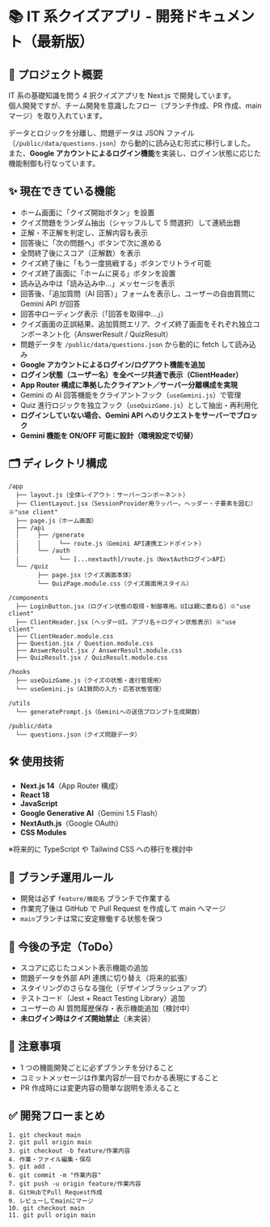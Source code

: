 # 📚 IT 系クイズアプリ - 開発ドキュメント（最新版）

## 🚀 プロジェクト概要

IT 系の基礎知識を問う 4 択クイズアプリを Next.js で開発しています。  
個人開発ですが、チーム開発を意識したフロー（ブランチ作成、PR 作成、main マージ）を取り入れています。

データとロジックを分離し、問題データは JSON ファイル（`/public/data/questions.json`）から動的に読み込む形式に移行しました。  
また、**Google アカウントによるログイン機能**を実装し、ログイン状態に応じた機能制御も行なっています。

## ✨ 現在できている機能

- ホーム画面に「クイズ開始ボタン」を設置
- クイズ問題をランダム抽出（シャッフルして 5 問選択）して連続出題
- 正解・不正解を判定し、正解内容も表示
- 回答後に「次の問題へ」ボタンで次に進める
- 全問終了後にスコア（正解数）を表示
- クイズ終了後に「もう一度挑戦する」ボタンでリトライ可能
- クイズ終了画面に「ホームに戻る」ボタンを設置
- 読み込み中は「読み込み中...」メッセージを表示
- 回答後、「追加質問（AI 回答）」フォームを表示し、ユーザーの自由質問に Gemini API が回答
- 回答中ローディング表示（「回答を取得中...」）
- クイズ画面の正誤結果、追加質問エリア、クイズ終了画面をそれぞれ独立コンポーネント化（AnswerResult / QuizResult）
- 問題データを `/public/data/questions.json` から動的に fetch して読み込み
- **Google アカウントによるログイン/ログアウト機能を追加**
- **ログイン状態（ユーザー名）を全ページ共通で表示（ClientHeader）**
- **App Router 構成に準拠したクライアント／サーバー分離構成を実現**
- Gemini の AI 回答機能をクライアントフック（`useGemini.js`）で管理
- Quiz 進行ロジックを独立フック（`useQuizGame.js`）として抽出・再利用化
- **ログインしていない場合、Gemini API へのリクエストをサーバーでブロック**
- **Gemini 機能を ON/OFF 可能に設計（環境設定で切替）**

## 🗂️ ディレクトリ構成

```
/app
  ├── layout.js（全体レイアウト：サーバーコンポーネント）
  ├── ClientLayout.jsx（SessionProvider用ラッパー。ヘッダー・子要素を囲む）※"use client"
  ├── page.js（ホーム画面）
  ├── /api
  │     ├── /generate
  │     │     └── route.js（Gemini API連携エンドポイント）
  │     └── /auth
  │           └── [...nextauth]/route.js（NextAuthログインAPI）
  └── /quiz
        ├── page.jsx（クイズ画面本体）
        └── QuizPage.module.css（クイズ画面用スタイル）

/components
  ├── LoginButton.jsx（ログイン状態の取得・制御専用。UIは親に委ねる）※"use client"
  ├── ClientHeader.jsx（ヘッダーUI。アプリ名＋ログイン状態表示）※"use client"
  ├── ClientHeader.module.css
  ├── Question.jsx / Question.module.css
  ├── AnswerResult.jsx / AnswerResult.module.css
  ├── QuizResult.jsx / QuizResult.module.css

/hooks
  ├── useQuizGame.js（クイズの状態・進行管理用）
  └── useGemini.js（AI質問の入力・応答状態管理）

/utils
  └── generatePrompt.js（Geminiへの送信プロンプト生成関数）

/public/data
  └── questions.json（クイズ問題データ）
```

## 🛠️ 使用技術

- **Next.js 14**（App Router 構成）
- **React 18**
- **JavaScript**
- **Google Generative AI**（Gemini 1.5 Flash）
- **NextAuth.js**（Google OAuth）
- **CSS Modules**

※将来的に TypeScript や Tailwind CSS への移行を検討中

## 🌿 ブランチ運用ルール

- 開発は必ず `feature/機能名` ブランチで作業する
- 作業完了後は GitHub で Pull Request を作成して main へマージ
- `main`ブランチは常に安定稼働する状態を保つ

## 🔮 今後の予定（ToDo）

- スコアに応じたコメント表示機能の追加
- 問題データを外部 API 連携に切り替え（将来的拡張）
- スタイリングのさらなる強化（デザインブラッシュアップ）
- テストコード（Jest + React Testing Library）追加
- ユーザーの AI 質問履歴保存・表示機能追加（検討中）
- **未ログイン時はクイズ開始禁止**（未実装）

## 📎 注意事項

- 1 つの機能開発ごとに必ずブランチを分けること
- コミットメッセージは作業内容が一目でわかる表現にすること
- PR 作成時には変更内容の簡単な説明を添えること

## ✅ 開発フローまとめ

```
1. git checkout main
2. git pull origin main
3. git checkout -b feature/作業内容
4. 作業・ファイル編集・保存
5. git add .
6. git commit -m "作業内容"
7. git push -u origin feature/作業内容
8. GitHubでPull Request作成
9. レビューしてmainにマージ
10. git checkout main
11. git pull origin main
```
